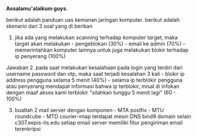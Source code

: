 __Assalamu'alaikum guys.__

berikut adalah panduan uas kemanan jaringan komputer. berikut adalah skenario dari 3 soal yang di berikan 

1. jika ada yang melakukan scanning terhadap komputer target, maka target akan melakukan
        - pengeblokan (30%)
        - email ke admin (70%)
        - memerintahkan komputer lainnya untuk juga melakukan blokir terhadap ip penyerang (100%)

Jawaban 
2. pada saat melakukan kesalahaan pada login yang terdiri dari username password dan otp, maka saat terjadi kesalahan 3 kali
        - blokir ip address pengguna selama 5 menit (40%)
        - selama ip terblokir pengguna atau penyerang mendapat informasi bahwa ip terblokir, misal di infokan dengan maaf akses kami terblokir "silahkan tunggu 5 menit lagi" (60 - 100%)

3. buatlah 2 mail server dengan komponen
        - MTA postfix
        - MTU roundcube
        - MTD courier-imap
terdapat mesin DNS bind9 domain selain c307.eepis-its.edu
setiap email server memiliki fitur pengiriman email terenkripsi
